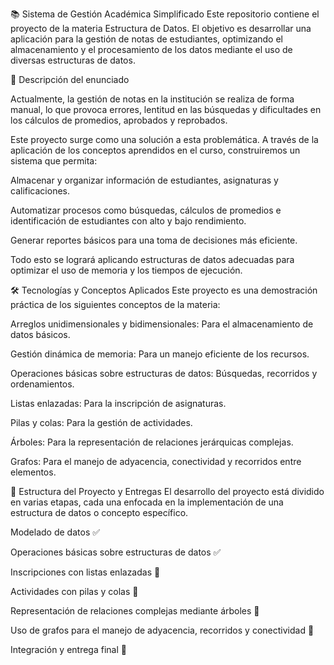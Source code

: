 📚 Sistema de Gestión Académica Simplificado
Este repositorio contiene el proyecto de la materia Estructura de Datos. El objetivo es desarrollar una aplicación para la gestión de notas de estudiantes, optimizando el almacenamiento y el procesamiento de los datos mediante el uso de diversas estructuras de datos.

📝 Descripción del enunciado

Actualmente, la gestión de notas en la institución se realiza de forma manual, lo que provoca errores, lentitud en las búsquedas y dificultades en los cálculos de promedios, aprobados y reprobados.

Este proyecto surge como una solución a esta problemática. A través de la aplicación de los conceptos aprendidos en el curso, construiremos un sistema que permita:

Almacenar y organizar información de estudiantes, asignaturas y calificaciones.

Automatizar procesos como búsquedas, cálculos de promedios e identificación de estudiantes con alto y bajo rendimiento.

Generar reportes básicos para una toma de decisiones más eficiente.

Todo esto se logrará aplicando estructuras de datos adecuadas para optimizar el uso de memoria y los tiempos de ejecución.

🛠️ Tecnologías y Conceptos Aplicados
Este proyecto es una demostración práctica de los siguientes conceptos de la materia:

Arreglos unidimensionales y bidimensionales: Para el almacenamiento de datos básicos.

Gestión dinámica de memoria: Para un manejo eficiente de los recursos.

Operaciones básicas sobre estructuras de datos: Búsquedas, recorridos y ordenamientos.

Listas enlazadas: Para la inscripción de asignaturas.

Pilas y colas: Para la gestión de actividades.

Árboles: Para la representación de relaciones jerárquicas complejas.

Grafos: Para el manejo de adyacencia, conectividad y recorridos entre elementos.

📅 Estructura del Proyecto y Entregas
El desarrollo del proyecto está dividido en varias etapas, cada una enfocada en la implementación de una estructura de datos o concepto específico.

Modelado de datos ✅

Operaciones básicas sobre estructuras de datos ✅

Inscripciones con listas enlazadas 🚧

Actividades con pilas y colas 🚧

Representación de relaciones complejas mediante árboles 🚧

Uso de grafos para el manejo de adyacencia, recorridos y conectividad 🚧

Integración y entrega final 🚧
